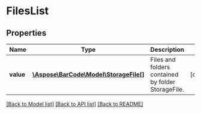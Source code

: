 # FilesList

## Properties
Name | Type | Description | Notes
------------ | ------------- | ------------- | -------------
**value** | [**\Aspose\BarCode\Model\StorageFile[]**](StorageFile.md) | Files and folders contained by folder StorageFile. | [optional] 

[[Back to Model list]](../../README.md#documentation-for-models) [[Back to API list]](../../README.md#documentation-for-api-endpoints) [[Back to README]](../../README.md)



